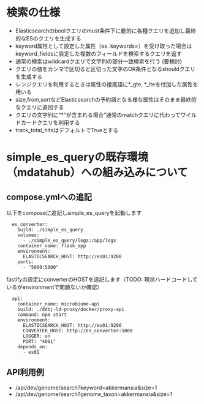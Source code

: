 # 検索の仕様
- Elasticsearchのboolクエリのmust条件下に動的に各種クエリを追加し最終的なESのクエリを生成する
- keyword属性として設定した属性（ex. keywords=）を受け取った場合はkeyword_fieldsに設定した複数のフィールドを検索するクエリを返す
- 通常の検索はwildcardクエリで文字列の部分一致検索を行う (要検討)
- クエリの値をカンマで区切ると区切った文字のOR条件となるshouldクエリを生成する
- レンジクエリを利用するときは属性の接尾語に*_gte, *_lteを付加した属性を用いる
- size,from,sortなどElasticsearchの予約語となる様な属性はそのまま最終的なクエリに追加する
- クエリの文字列に"*"が含まれる場合"通常のmatchクエリに代わってワイルドカードクエリを利用する
- track_total_hitsはデフォルトでTrueとする

# simple_es_queryの既存環境（mdatahub）への組み込みについて

## compose.ymlへの追記

以下をcomposeに追記しsimple_es_queryを起動します

```
  es_converter:
    build: ./simple_es_query
    volumes:
      - ./simple_es_query/logs:/app/logs
    container_name: flask_app
    environment:
      ELASTICSEARCH_HOST: http://es01:9200
    ports:
      - "5000:5000"

```

fastifyの設定にconverterのHOSTを追記します（TODO: 現状ハードコードしているがenvironmentで問題ないか確認）
```
  api:
    container_name: microbiome-api
    build: ./ddbj-ld-proxy/docker/proxy-api
    command: npm start
    environment:
      ELASTICSEARCH_HOST: http://es01:9200
      CONVERTER_HOST: http://es_converter:5000
      LOGGER: on
      PORT: "4001"
    depends_on:
      - es01
```

## API利用例

- /api/dev/genome/search?keyword=akkermansia&size=1
- /api/dev/genome/search?genome_taxon=akkermansia&size=1